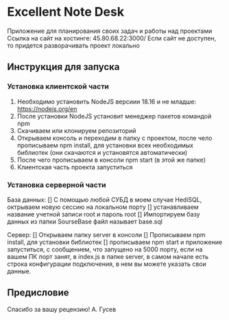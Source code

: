 # Excellent Note Desk

Приложение для планирования своих задач и работы над проектами
Ссылка на сайт на хостинге: 45.80.68.22:3000/
Если сайт не доступен, то придется разворачивать проект локально

## Инструкция для запуска

### Установка клиентской части

1. Необходимо установить NodeJS версиии 18.16 и не младше: https://nodejs.org/en
2. После установки NodeJS установит менеджер пакетов командой npm
3. Скачиваем или клонируем репозиторий
4. Открываем консоль и переходим в папку с проектом, после чело прописываем npm install, для установки всех необходимых библиотек (они скачаются и установятся автоматически)
5. После чего прописываем в консоли npm start (в этой же папке)
6. Клиентская часть проекта запуститься

### Установка серверной части

База данных:
[] С помощью любой СУБД в моем случае HediSQL, октрываем новую сессию на локальном порту
[] устанавливаем название учетной записи root и пароль root
[] Импортируем базу данных из папки SourseBase файл называет base.sql

Сервер:
[] Открываем папку server в консоли
[] Прописываем npm install, для установки библиотек
[] прописываем npm start и приложение запуститься, с сообщением, что запущено на 5000 порту, если на вашем ПК порт занят, в index.js в папке server, в самом начале есть строка конфигурации подключения, в нем вы можете указать свои данные.

## Предисловие

Спасибо за вашу рецензию! А. Гусев
